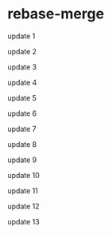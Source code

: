 # rebase-merge

update 1

update 2

update 3

update 4

update 5

update 6

update 7

update 8

update 9

update 10

update 11

update 12

update 13

